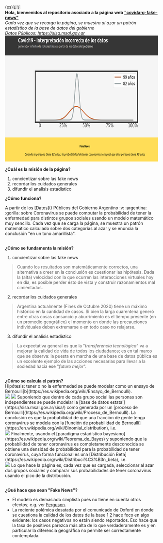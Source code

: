 (es):es:<br>
<b>Hola, bienvenidos al repositorio asociado a la página web ["covidarg-fake-news"](https://covidarg-fake-news.herokuapp.com/) </b><br>
<i>Cada vez que se recarga la página, se muestra al azar un patrón estadístico de la base de datos del gobierno</i><br>
<i>Datos Públicos: https://sisa.msal.gov.ar</i><br>
<img width=750, height=415, src="readme-static.png">
<br>
<p>
<b>¿Cuál es la misión de la página?</b></p>

1) concientizar sobre las fake news
2) recordar los cuidados generales
3) difundir el analisis estadistico

<p>
<b>¿Cómo funciona?</b></p>
A partir de los [Datos]() Públicos del Gobierno Argentino :v: :argentina: :gorilla: sobre Coronavirus se puede computar la probabilidad de tener la enfermedad para distintos grupos sociales usando un modelo matemático muy sencillo. Cada vez que se carga la página, se muestra un patrón matemático calculado sobre dos categorías al azar y se enuncia la conclusión "en un tono amarillista".  

<p>
<br>
<b>¿Cómo se fundamenta la misión?</b></p>

1) concientizar sobre las fake news
> Cuando los resultados son matemáticamente correctos, una alternativa a creer en la conclusión es cuestionar las hipótesis. Dada la (alta) velocidad con la que ocurren las interacciones virtuales hoy en día, es posible perder ésto de vista y construir razonamientos mal cimientados.   
2) recordar los cuidados generales
> Argentina actualmente (Fines de Octubre 2020) tiene un máximo histórico en la cantidad de casos. Si bien la larga cuarentena generó entre otras cosas cansancio y aburrimiento es el tiempo presente (en un promedio geográfico) el momento en donde las precauciones individuales deben extremarse o en todo caso no relajarse.  
3) difundir el analisis estadistico
> La expectativa general es que la "<i>transferencia tecnológica</i>" va a mejorar la calidad de vida de todos los ciudadanos; es en tal marco que se observa: la puesta en marcha de una base de datos pública es un excelente ejemplo de las acciones necesarias para llevar a la sociedad hacia ese "<i>futuro mejor</i>". 

<br>
<b>¿Cómo se calcula el patrón?</b><br>
Hipótesis: tener o no la enfermedad se puede modelar como un ensayo de Bernoulli[b](https://es.wikipedia.org/wiki/Ensayo_de_Bernoulli).<br>
<img src="https://render.githubusercontent.com/render/math?math=Probabilidad(enfermo)=\mu">
<img src="https://render.githubusercontent.com/render/math?math=Probabilidad(sano)=1-\mu">
Suponiendo que dentro de cada grupo social las personas son independientes se puede modelar la [base de datos estatal](https://sisa.msal.gov.ar/sisa/) como generada por un [proceso de Bernoulli](https://es.wikipedia.org/wiki/Proceso_de_Bernoulli). La conclusión es que la probabilidad de que una fracción de gente tenga coronavirus se modela con la [función de probabilidad de Bernoulli](https://en.wikipedia.org/wiki/Binomial_distribution), i.e.<br>
<img src="https://render.githubusercontent.com/render/math?math=PMF(N_{sanos},N_{enfermos})=\binom{N_{sanos}+N_{enfermos}}{N_{enfermos}}\mu^{N_{enfermos}}(1-\mu)^{N_{sanos}}">
Finalmente, usando el [paradigma estadístico bayesiano](https://es.wikipedia.org/wiki/Teorema_de_Bayes) y suponiendo que la probabilidad de tener coronavirus es completamente desconocida se obtiene una densidad de probabilidad para la probabilidad de tener coronavirus, cuya forma funcional es una [Distribución Beta](https://es.wikipedia.org/wiki/Distribuci%C3%B3n_beta), i.e.<br>
<img src="https://render.githubusercontent.com/render/math?math=Beta(\mu)\approx\frac{\Gamma(N_{sanos}+N_{enfermos})}{\Gamma(N_{enfermos})\Gamma(N_{sanos})}\mu^{N_{enfermos}}(1-\mu)^{N_{sanos}}">
Lo que hace la página es, cada vez que es cargada, seleccionar al azar dos grupos sociales y comparar sus probabilidades de tener coronavirus usando el pico de la distribución.

<b><br>¿Qué hace que sean "Fake News"?</b>
* El modelo es demasiado simplista pues no tiene en cuenta otros efectos; e.g. ver [Ferguson](https://www.imperial.ac.uk/mrc-global-infectious-disease-analysis/covid-19/report-13-europe-npi-impact/). 
* La reciente polémica desatada por el comunicado de Oxford en donde se cuestiona la calidad de los datos de la base [1](https://www.infobae.com/tendencias/2020/10/22/el-sitio-estadistico-de-la-universidad-de-oxford-explico-los-motivos-por-los-que-saco-a-la-argentina-de-su-mapa-de-datos/) [2](https://www.cronista.com/economiapolitica/Por-que-razon-Argentina-fue-excluida-de-las-estadisticas-mundiales-sobre-coronavirus-20201021-0041.html) hace foco en algo evidente: los casos negativos no están siendo reportados. Eso hace que la tasa de positivos parezca más alta de lo que verdaderamente es y en particular la diferencia geográfica no permite ser correctamente contemplada. 
